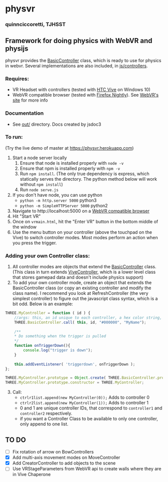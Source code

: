 # physvr
### quinnciccoretti, TJHSST
## Framework for doing physics with WebVR and physijs
physvr provides the [BasicController](./js/controllers/BasicController.js) class, which is ready to use for physics in webvr. Several implementations are also included, in [js/controllers](./js/controllers).
### Requires:
- VR Headset with controllers (tested with [HTC Vive](https://www.vive.com) on Windows 10)
- WebVR compatible browser (tested with [Firefox Nightly](https://www.mozilla.org/en-US/firefox/)). See [WebVR's site](https://webvr.info/) for more info

### Documentation
- See [out/](https://physvr.herokuapp.com/out/) directory. Docs created by jsdoc3

### To run:
(Try the live demo of master at https://physvr.herokuapp.com)
1. Start a node server locally
   1. Ensure that node is installed properly with `node -v`
   2. Ensure that npm is installed properly with `npm -v`
   3. Run `npm install`. (The only true dependency is express, which statically serves the directory. The python method below will work without `npm install`)
   4. Run `node serve.js`
2. If you don't have node, you can use python
	- `python -m http.server 5000` python3
	- `python -m SimpleHTTPServer 5000` python2
3. Navigate to http://localhost:5000 on a [WebVR compatible browser](https://webvr.info/)
4. Hit "Start VR"
5. Once on `vrmain.html`, hit the "Enter VR" button in the bottom middle of the window
6. Use the menu button on your controller (above the touchpad on the Vive) to switch controller modes. Most modes perform an action when you press the trigger.

### Adding your own Controller class:
1. All controller modes are objects that extend the [BasicController](./js/controllers/BasicController.js) class. (This class in turn extends [ViveController](./js/controllers/ViveController.js), which is a lower level class that stores gamepad data and doesn't include physics support)
2. To add your own controller mode, create an object that extends the BasicController class (or copy an existing controller and modify the class name). I recommend you look at RefreshController (the very simplest controller) to figure out the javascript class syntax, which is a bit odd. Below is an example:
```javascript
THREE.MyController = function ( id ) {
	//args: this, an id unique to each controller, a hex color string, and a name
	THREE.BasicController.call( this, id, "#000000", "MyName");
	
	/**
	* Do something when the trigger is pulled
	*/
	function onTriggerDown(){
		console.log("trigger is down");
	}
	
	this.addEventListener( 'triggerdown', onTriggerDown );
};

THREE.MyController.prototype = Object.create( THREE.BasicController.prototype );
THREE.MyController.prototype.constructor = THREE.MyController;
```
3. Call:
	 - `ctrlr1list.append(new MyController(0));`	Adds to controller 0
	 - `ctrlr2list.append(new MyController(1));`	Adds to controller 1
	 - 0 and 1 are unique controller IDs, that correspond to `controller1` and `controller2` respectively.
	 - if you want a Controller Class to be available to only one controller, only append to one list.

## TO DO
 - [ ] Fix rotation of arrow on BowControllers
 - [x] Add multi-axis movement modes on MoveController
 - [x] Add CreatorController to add objects to the scene
 - [ ] Use VRStageParameters from WebVR api to create walls where they are in Vive Chaperone

